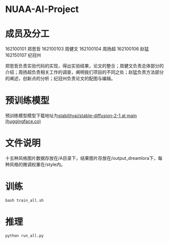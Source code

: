 # NUAA-AI-Project
# 成员及分工
162100101 郑思哲
162100103 周健文
162100104 周扬超
162100106 赵猛
162150107 纪冠州

郑思哲负责实验代码的实现，得出实验结果，论文的整合；周健文负责总体部分的介绍；周扬超负责相关工作的调查，阐明我们项目的不同之处；赵猛负责方法部分的阐述，创新点的分析；纪冠州负责论文的配图与编辑。

# 预训练模型

预训练模型模型下载地址为[stabilityai/stable-diffusion-2-1 at main (huggingface.co)](https://huggingface.co/stabilityai/stable-diffusion-2-1/tree/main)

# 文件说明
十五种风格图片数据存放在/A目录下，结果图片存放在/output_dreamlora下，每种风格的微调权重在/style内。

# 训练
```
bash train_all.sh
```
# 推理
```
python run_all.py
```
